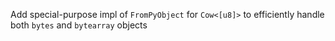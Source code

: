 Add special-purpose impl of `FromPyObject` for `Cow<[u8]>` to efficiently handle both `bytes` and `bytearray` objects
